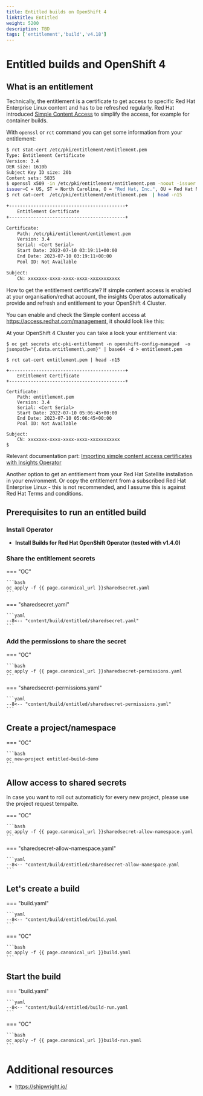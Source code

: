 ```yaml
---
title: Entitled builds on OpenShift 4
linktitle: Entitled
weight: 5200
description: TBD
tags: ['entitlement','build','v4.18']
---
```

# Entitled builds and OpenShift 4

## What is an entitlement

Technically, the entitlement is a certificate to get access to specific Red Hat Enterprise Linux content and has to be refreshed regularly. Red Hat introduced [Simple Content Access](https://access.redhat.com/documentation/en-us/subscription_central/2021/html/getting_started_with_simple_content_access/index) to simplify the access, for example for container builds.

With `openssl` or `rct` command you can get some information from your entitlement:

```bash
$ rct stat-cert /etc/pki/entitlement/entitlement.pem
Type: Entitlement Certificate
Version: 3.4
DER size: 1610b
Subject Key ID size: 20b
Content sets: 5835
$ openssl x509 -in /etc/pki/entitlement/entitlement.pem -noout -issuer
issuer=C = US, ST = North Carolina, O = "Red Hat, Inc.", OU = Red Hat Network, CN = Red Hat Candlepin Authority, emailAddress = ca-support@redhat.com
$ rct cat-cert  /etc/pki/entitlement/entitlement.pem  | head -n15

+-------------------------------------------+
    Entitlement Certificate
+-------------------------------------------+

Certificate:
    Path: /etc/pki/entitlement/entitlement.pem
    Version: 3.4
    Serial: <Cert Serial>
    Start Date: 2022-07-10 03:19:11+00:00
    End Date: 2023-07-10 03:19:11+00:00
    Pool ID: Not Available

Subject:
    CN: xxxxxxx-xxxx-xxxx-xxxx-xxxxxxxxxxx
```

How to get the entitlement certificate? If simple content access is enabled at your organisation/redhat account, the insights Operatos automatically provide and refresh and entitlement to your OpenShift 4 Cluster.

You can enable and check the Simple content access at <https://access.redhat.com/management>, it should look like this:

At your OpenShift 4 Cluster you can take a look your entitlement via:

```shell
$ oc get secrets etc-pki-entitlement -n openshift-config-managed  -o jsonpath="{.data.entitlement\.pem}" | base64 -d > entitlement.pem

$ rct cat-cert entitlement.pem | head -n15

+-------------------------------------------+
    Entitlement Certificate
+-------------------------------------------+

Certificate:
    Path: entitlement.pem
    Version: 3.4
    Serial: <Cert Serial>
    Start Date: 2022-07-10 05:06:45+00:00
    End Date: 2023-07-10 05:06:45+00:00
    Pool ID: Not Available

Subject:
    CN: xxxxxxx-xxxx-xxxx-xxxx-xxxxxxxxxxx
$
```

Relevant documentation part: [Importing simple content access certificates with Insights Operator](https://docs.openshift.com/container-platform/4.11/support/remote_health_monitoring/insights-operator-simple-access.html)

Another option to get an entitlement from your Red Hat Satellite installation in your environment.
Or copy the entitlement from a subscribed Red Hat Enterprise Linux - this is not recommended, and I assume this is against Red Hat Terms and conditions.

## Prerequisites to run an entitled build

### Install Operator

* **Install Builds for Red Hat OpenShift Operator (tested with v1.4.0)**

### Share the entitlement secrets

=== "OC"

    ```bash
    oc apply -f {{ page.canonical_url }}sharedsecret.yaml
    ```

=== "sharedsecret.yaml"

    ```yaml
    --8<-- "content/build/entitled/sharedsecret.yaml"
    ```

### Add the permissions to share the secret

=== "OC"

    ```bash
    oc apply -f {{ page.canonical_url }}sharedsecret-permissions.yaml
    ```

=== "sharedsecret-permissions.yaml"

    ```yaml
    --8<-- "content/build/entitled/sharedsecret-permissions.yaml"
    ```

## Create a project/namespace

=== "OC"

    ```bash
    oc new-project entitled-build-demo
    ```

## Allow access to shared secrets

In case you want to roll out automaticly for every new project, please use the project request tempalte.

=== "OC"

    ```bash
    oc apply -f {{ page.canonical_url }}sharedsecret-allow-namespace.yaml
    ```

=== "sharedsecret-allow-namespace.yaml"

    ```yaml
    --8<-- "content/build/entitled/sharedsecret-allow-namespace.yaml
    ```

## Let's create a build

=== "build.yaml"

    ```yaml
    --8<-- "content/build/entitled/build.yaml
    ```

=== "OC"

    ```bash
    oc apply -f {{ page.canonical_url }}build.yaml
    ```

## Start the build

=== "build.yaml"

    ```yaml
    --8<-- "content/build/entitled/build-run.yaml
    ```

=== "OC"

    ```bash
    oc apply -f {{ page.canonical_url }}build-run.yaml
    ```

# Additional resources

* <https://shipwright.io/>
